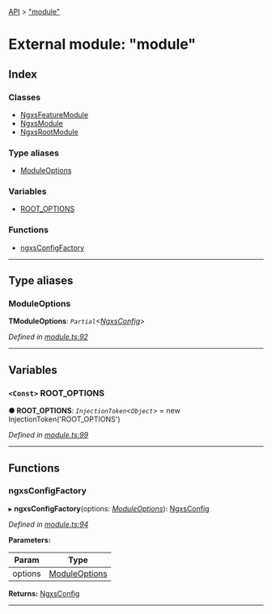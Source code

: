 [API](../README.md) > ["module"](../modules/_module_.md)

# External module: "module"

## Index

### Classes

* [NgxsFeatureModule](../classes/_module_.ngxsfeaturemodule.md)
* [NgxsModule](../classes/_module_.ngxsmodule.md)
* [NgxsRootModule](../classes/_module_.ngxsrootmodule.md)

### Type aliases

* [ModuleOptions](_module_.md#moduleoptions)

### Variables

* [ROOT_OPTIONS](_module_.md#root_options)

### Functions

* [ngxsConfigFactory](_module_.md#ngxsconfigfactory)

---

## Type aliases

<a id="moduleoptions"></a>

###  ModuleOptions

**ΤModuleOptions**: *`Partial`<[NgxsConfig](../classes/_symbols_.ngxsconfig.md)>*

*Defined in [module.ts:92](https://github.com/amcdnl/ngxs/blob/4ba1032/packages/store/src/module.ts#L92)*

___

## Variables

<a id="root_options"></a>

### `<Const>` ROOT_OPTIONS

**● ROOT_OPTIONS**: *`InjectionToken`<`Object`>* =  new InjectionToken('ROOT_OPTIONS')

*Defined in [module.ts:99](https://github.com/amcdnl/ngxs/blob/4ba1032/packages/store/src/module.ts#L99)*

___

## Functions

<a id="ngxsconfigfactory"></a>

###  ngxsConfigFactory

▸ **ngxsConfigFactory**(options: *[ModuleOptions](_module_.md#moduleoptions)*): [NgxsConfig](../classes/_symbols_.ngxsconfig.md)

*Defined in [module.ts:94](https://github.com/amcdnl/ngxs/blob/4ba1032/packages/store/src/module.ts#L94)*

**Parameters:**

| Param | Type |
| ------ | ------ |
| options | [ModuleOptions](_module_.md#moduleoptions) | 

**Returns:** [NgxsConfig](../classes/_symbols_.ngxsconfig.md)

___

